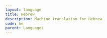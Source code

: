 ```yaml
---
layout: language
title: Hebrew
description: Machine translation for Hebrew
code: he
parent: Languages
---
```

